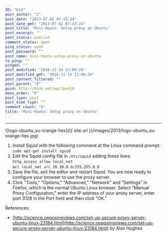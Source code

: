 ```yaml
---
ID: "614"
post_author: "2"
post_date: "2013-07-02 07:43:24"
post_date_gmt: "2013-07-02 07:43:24"
post_title: 'Mini-Howto: Setup proxy on Ubuntu'
post_excerpt: ""
post_status: publish
comment_status: open
ping_status: open
post_password: ""
post_name: mini-howto-setup-proxy-on-ubuntu
to_ping: ""
pinged: ""
post_modified: "2016-11-14 13:09:24"
post_modified_gmt: "2016-11-14 13:09:24"
post_content_filtered: ""
post_parent: "0"
guid: http://0ink.net/wp/?p=614
menu_order: "0"
post_type: post
post_mime_type: ""
comment_count: "0"
title: 'Mini-Howto: Setup proxy on Ubuntu'
...
```

---

![logo-ubuntu_su-orange-hex]({{ site.url }}/images/2013/logo-ubuntu_su-orange-hex.jpg)


1.  Install Squid with the following command at the Linux command prompt:  
    `sudo apt-get install squid`
2.  Edit the Squid config file in `/etc/squid` adding these lines:  
    `http_access allow local_net`  
    `acl local_net src 10.10.0.0/255.255.0.0`
3.  Save the file, exit the editor and restart Squid. You are now ready to configure your browser to use the proxy server.
4.  Click "Tools," "Options," "Advanced," "Network" and "Settings" in Firefox, which is the normal Ubuntu Linux browser. Select "Manual Proxy Configuration," enter the IP address of your proxy server, enter port 3128 in the Port field and then click "OK."

References:

*   [http://science.opposingviews.com/set-up-secure-proxy-server-ubuntu-linux-23184.html](http://science.opposingviews.com/set-up-secure-proxy-server-ubuntu-linux-23184.html) by Alan Hughes
